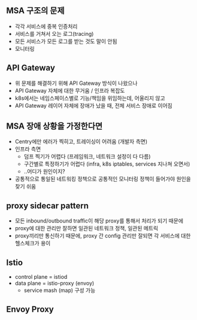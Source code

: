 ## MSA 구조의 문제
- 각각 서비스에 중복 인증처리 
- 서비스를 거쳐서 오는 로그(tracing)
- 모든 서비스가 모든 로그를 받는 것도 말이 안됨
- 모니터링

## API Gateway
- 위 문제를 해결하기 위해 API Gateway 방식이 나왔으나
- API Gateway 자체에 대한 무거움 / 인프라 복잡도
- k8s에서는 네임스페이스별로 기능/책임을 위임하는데, 어울리지 않고
- API Gateway 레이어 자체에 장애가 났을 때, 전체 서비스 장애로 이어짐

## MSA 장애 상황을 가정한다면
- Centry에만 에러가 찍히고, 트레이싱이 어려움 (개발자 측면)
- 인프라 측면
    - 덤프 찍기가 어렵다 (프레임워크, 네트워크 설정이 다 다름)
    - 구간별로 특정하기가 어렵다 (infra, k8s iptables, services 지나쳐 오면서)
    - ..어디가 원인이지?
- 공통적으로 통일된 네트워킹 정책으로 공통적인 모니터링 정책이 들어가야 원인을 찾기 쉬움

## proxy sidecar pattern
- 모든 inbound/outbound traffic이 해당 proxy를 통해서 처리가 되기 때문에 
- proxy에 대한 관리만 잘하면 일관된 네트워크 정책, 일관된 메트릭
- proxy끼리만 통신하기 때문에, proxy 간 config 관리만 잘되면 각 서비스에 대한 헬스체크가 용이

## Istio
- control plane = istiod
- data plane = istio-proxy (envoy)
    - service mash (map) 구성 가능

## Envoy Proxy

